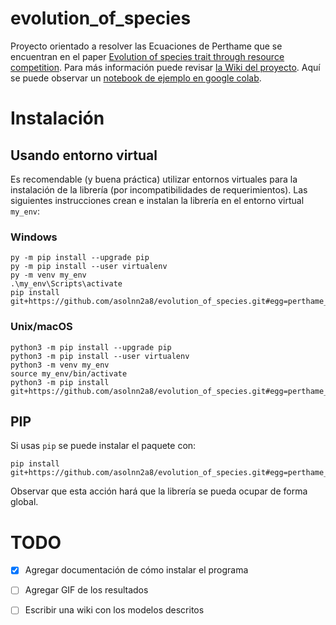 # evolution_of_species

Proyecto orientado a resolver las Ecuaciones de Perthame que se encuentran en el paper [Evolution of species trait through resource competition](https://link.springer.com/article/10.1007/s00285-011-0447-z). Para más información puede revisar [la Wiki del proyecto](https://github.com/asolnn2a8/evolution_of_species/wiki). Aquí se puede observar un [notebook de ejemplo en google colab](https://colab.research.google.com/drive/12eInXV0C5Cep8h0PWgh2WxzGKr96NYfa?usp=sharing).

# Instalación

## Usando entorno virtual
Es recomendable (y buena práctica) utilizar entornos virtuales para la instalación de la librería (por incompatibilidades de requerimientos). Las siguientes instrucciones crean e instalan la librería en el entorno virtual `my_env`:

### Windows
```
py -m pip install --upgrade pip
py -m pip install --user virtualenv
py -m venv my_env
.\my_env\Scripts\activate
pip install git+https://github.com/asolnn2a8/evolution_of_species.git#egg=perthame_pde
```
### Unix/macOS
```
python3 -m pip install --upgrade pip
python3 -m pip install --user virtualenv
python3 -m venv my_env
source my_env/bin/activate
python3 -m pip install git+https://github.com/asolnn2a8/evolution_of_species.git#egg=perthame_pde
```

## PIP
Si usas `pip` se puede instalar el paquete con:
```
pip install git+https://github.com/asolnn2a8/evolution_of_species.git#egg=perthame_pde
```
Observar que esta acción hará que la librería se pueda ocupar de forma global.

# TODO

* [X] Agregar documentación de cómo instalar el programa
* [ ] Agregar GIF de los resultados
* [ ] Escribir una wiki con los modelos descritos

